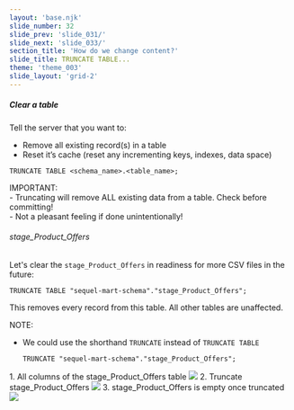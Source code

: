 ```yaml
---
layout: 'base.njk'
slide_number: 32
slide_prev: 'slide_031/'
slide_next: 'slide_033/'
section_title: 'How do we change content?'
slide_title: TRUNCATE TABLE...
theme: 'theme_003'
slide_layout: 'grid-2'
---
```


<section class="slide__text">

##### Clear a table
Tell the server that you want to: 
- Remove all existing record(s) in a table
- Reset it’s cache (reset any incrementing keys, indexes, data space)

```
TRUNCATE TABLE <schema_name>.<table_name>;
```

<div class="warning">IMPORTANT:</div>
<div class="warning">- Truncating will remove ALL existing data from a table. Check before committing!</div>
<div class="warning">- Not a pleasant feeling if done unintentionally!</div>

###### stage_Product_Offers

Let's clear the `stage_Product_Offers` in readiness for more CSV files in the future: 

```
TRUNCATE TABLE "sequel-mart-schema"."stage_Product_Offers";
```

This removes every record from this table.  All other tables are unaffected.

NOTE:
- We could use the shorthand `TRUNCATE` instead of `TRUNCATE TABLE`

    ```
    TRUNCATE "sequel-mart-schema"."stage_Product_Offers";
    ```

</section>

<section class="slide__images">
<caption>1. All columns of the stage_Product_Offers table</caption>
<img src="{{ '../../images/003_DELETE_stage_Product_Offers_Before_May_2021_After.png' | url }}" />
<caption>2. Truncate stage_Product_Offers</caption>
<img src="{{ '../../images/003_TRUNCATE_stage_Product_Offers.png' | url }}" />
<caption>3. stage_Product_Offers is empty once truncated</caption>
<img src="{{ '../../images/003_TRUNCATE_stage_Product_Offers_After.png' | url }}" />



</section>
